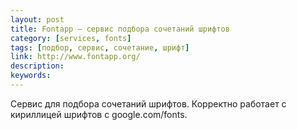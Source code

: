 ```yaml
---
layout: post
title: Fontapp — сервис подбора сочетаний шрифтов
category: [services, fonts]
tags: [подбор, сервис, сочетание, шрифт]
link: http://www.fontapp.org/
description:
keywords:
---
```


<p>Сервис для подбора сочетаний шрифтов. Корректно работает с кириллицей шрифтов с google.com/fonts.</p>
